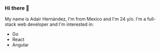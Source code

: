 ### Hi there 👋

My name is Adair Hernández, I'm from Mexico and I'm 24 y/o.
I'm a full-stack web developer and I'm interested in:
- Go
- React
- Angular
<!--
**AdairHdz/AdairHdz** is a ✨ _special_ ✨ repository because its `README.md` (this file) appears on your GitHub profile.

Here are some ideas to get you started:

- 🔭 I’m currently working on ...
- 🌱 I’m currently learning ...
- 👯 I’m looking to collaborate on ...
- 🤔 I’m looking for help with ...
- 💬 Ask me about ...
- 📫 How to reach me: ...
- 😄 Pronouns: ...
- ⚡ Fun fact: ...
-->
